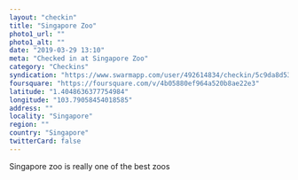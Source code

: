 ```yaml
---
layout: "checkin"
title: "Singapore Zoo"
photo1_url: ""
photo1_alt: ""
date: "2019-03-29 13:10"
meta: "Checked in at Singapore Zoo"
category: "Checkins"
syndication: "https://www.swarmapp.com/user/492614834/checkin/5c9da8d53d4791002c9a241a"
foursquare: "https://foursquare.com/v/4b05880ef964a520b8ae22e3"
latitude: "1.4048636377754984"
longitude: "103.79058454018585"
address: ""
locality: "Singapore"
region: ""
country: "Singapore"
twitterCard: false
---
```

Singapore zoo is really one of the best zoos

